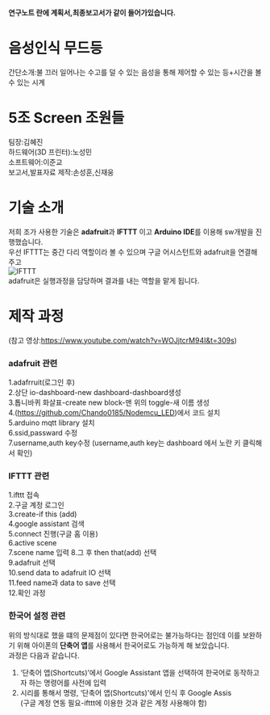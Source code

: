 **연구노트 란에 계획서,최종보고서가 같이 들어가있습니다.**
# 음성인식 무드등
간단소개:불 끄러 일어나는 수고를 덜 수 있는 음성을 통해 제어할 수 있는 등+시간을 볼 수 있는 시계
# 5조 Screen 조원들
팀장:김혜진   
하드웨어(3D 프린터):노성민   
소프트웨어:이준교   
보고서,발표자료 제작:손성훈,신재웅    
# 기술 소개
저희 조가 사용한 기술은 **adafruit**과 **IFTTT** 이고 **Arduino IDE**를 이용해 sw개발을 진행했습니다.  
우선 IFTTT는 중간 다리 역할이라 볼 수 있으며 구글 어시스턴트와 adafruit을 연결해주고   
![IFTTT](https://images.app.goo.gl/MfQeaXMnSi5DDRzz8)  
adafruit은 실행과정을 담당하며 결과를 내는 역할을 맡게 됩니다.    
# 제작 과정  
(참고 영상:<https://www.youtube.com/watch?v=WOJjtcrM94I&t=309s>)  
### adafruit 관련  
1.adafrruit(로그인 후)  
2.상단 io-dashboard-new dashboard-dashboard생성  
3.톱니바퀴 화살표-create new block-맨 위의 toggle-새 이름 생성  
4.(<https://github.com/Chando0185/Nodemcu_LED>)에서 코드 설치  
5.arduino mqtt library 설치  
6.ssid,passward 수정  
7.username,auth key수정
(username,auth key는 dashboard 에서 노란 키 클릭해서 확인)  
### IFTTT 관련  
1.ifttt 접속  
2.구글 계정 로그인  
3.create-if this (add)    
4.google assistant 검색  
5.connect 진행(구글 홈 이용)  
6.active scene   
7.scene name 입력 
8.그 후 then that(add) 선택    
9.adafruit 선택  
10.send data to adafruit IO 선택  
11.feed name과 data to save 선택  
12.확인 과정  
### 한국어 설정 관련  
위의 방식대로 했을 떄의 문제점이 있다면 한국어로는 불가능하다는 점인데 이를 보완하기 위해 아이폰의 **단축어 앱**를 사용해서 한국어로도 가능하게 해 보았습니다.  
과정은 다음과 같습니다.  
1. ‘단축어 앱(Shortcuts)’에서 Google Assistant 앱을 선택하여 한국어로 동작하고자 하는 명령어를 사전에 입력  
2. 시리를 통해서 명령, ‘단축어 앱(Shortcuts)'에서 인식 후 Google Assis  
   (구글 계정 연동 필요-ifttt에 이용한 것과 같은 계정 사용해야 함)  
